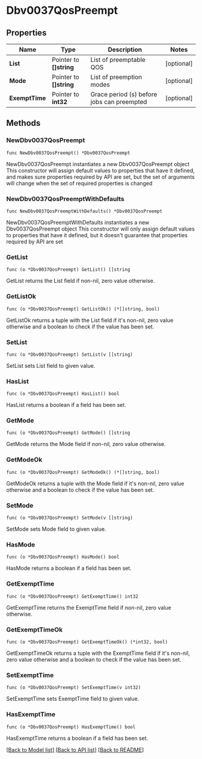 # Dbv0037QosPreempt

## Properties

Name | Type | Description | Notes
------------ | ------------- | ------------- | -------------
**List** | Pointer to **[]string** | List of preemptable QOS | [optional] 
**Mode** | Pointer to **[]string** | List of preemption modes | [optional] 
**ExemptTime** | Pointer to **int32** | Grace period (s) before jobs can preempted | [optional] 

## Methods

### NewDbv0037QosPreempt

`func NewDbv0037QosPreempt() *Dbv0037QosPreempt`

NewDbv0037QosPreempt instantiates a new Dbv0037QosPreempt object
This constructor will assign default values to properties that have it defined,
and makes sure properties required by API are set, but the set of arguments
will change when the set of required properties is changed

### NewDbv0037QosPreemptWithDefaults

`func NewDbv0037QosPreemptWithDefaults() *Dbv0037QosPreempt`

NewDbv0037QosPreemptWithDefaults instantiates a new Dbv0037QosPreempt object
This constructor will only assign default values to properties that have it defined,
but it doesn't guarantee that properties required by API are set

### GetList

`func (o *Dbv0037QosPreempt) GetList() []string`

GetList returns the List field if non-nil, zero value otherwise.

### GetListOk

`func (o *Dbv0037QosPreempt) GetListOk() (*[]string, bool)`

GetListOk returns a tuple with the List field if it's non-nil, zero value otherwise
and a boolean to check if the value has been set.

### SetList

`func (o *Dbv0037QosPreempt) SetList(v []string)`

SetList sets List field to given value.

### HasList

`func (o *Dbv0037QosPreempt) HasList() bool`

HasList returns a boolean if a field has been set.

### GetMode

`func (o *Dbv0037QosPreempt) GetMode() []string`

GetMode returns the Mode field if non-nil, zero value otherwise.

### GetModeOk

`func (o *Dbv0037QosPreempt) GetModeOk() (*[]string, bool)`

GetModeOk returns a tuple with the Mode field if it's non-nil, zero value otherwise
and a boolean to check if the value has been set.

### SetMode

`func (o *Dbv0037QosPreempt) SetMode(v []string)`

SetMode sets Mode field to given value.

### HasMode

`func (o *Dbv0037QosPreempt) HasMode() bool`

HasMode returns a boolean if a field has been set.

### GetExemptTime

`func (o *Dbv0037QosPreempt) GetExemptTime() int32`

GetExemptTime returns the ExemptTime field if non-nil, zero value otherwise.

### GetExemptTimeOk

`func (o *Dbv0037QosPreempt) GetExemptTimeOk() (*int32, bool)`

GetExemptTimeOk returns a tuple with the ExemptTime field if it's non-nil, zero value otherwise
and a boolean to check if the value has been set.

### SetExemptTime

`func (o *Dbv0037QosPreempt) SetExemptTime(v int32)`

SetExemptTime sets ExemptTime field to given value.

### HasExemptTime

`func (o *Dbv0037QosPreempt) HasExemptTime() bool`

HasExemptTime returns a boolean if a field has been set.


[[Back to Model list]](../README.md#documentation-for-models) [[Back to API list]](../README.md#documentation-for-api-endpoints) [[Back to README]](../README.md)


